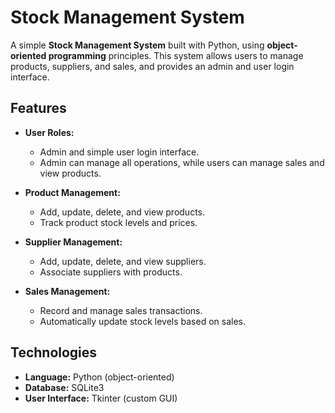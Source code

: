 # Stock Management System

A simple **Stock Management System** built with Python, using **object-oriented programming** principles. This system allows users to manage products, suppliers, and sales, and provides an admin and user login interface.

## Features

- **User Roles:**
  - Admin and simple user login interface.
  - Admin can manage all operations, while users can manage sales and view products.

- **Product Management:**
  - Add, update, delete, and view products.
  - Track product stock levels and prices.

- **Supplier Management:**
  - Add, update, delete, and view suppliers.
  - Associate suppliers with products.

- **Sales Management:**
  - Record and manage sales transactions.
  - Automatically update stock levels based on sales.

## Technologies

- **Language:** Python (object-oriented)
- **Database:** SQLite3
- **User Interface:** Tkinter (custom GUI)

